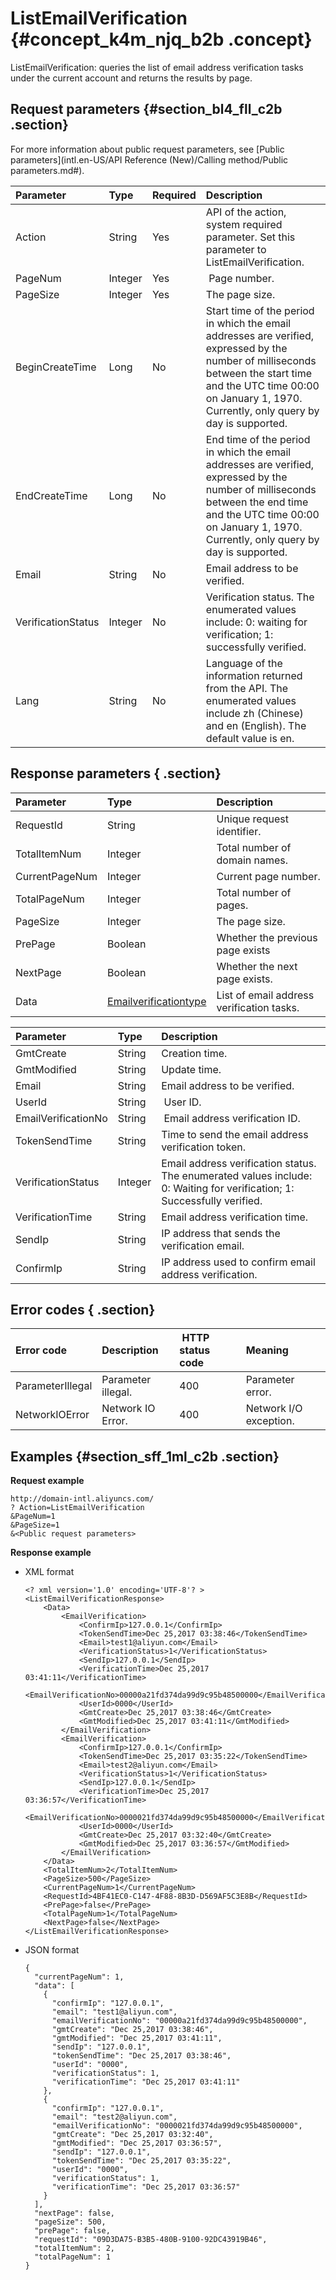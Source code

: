 # ListEmailVerification {#concept_k4m_njq_b2b .concept}

ListEmailVerification: queries the list of email address verification tasks under the current account and returns the results by page.

## Request parameters {#section_bl4_fll_c2b .section}

For more information about public request parameters, see [Public parameters](intl.en-US/API Reference (New)/Calling method/Public parameters.md#).

|Parameter|Type|Required|Description|
|:--------|:---|:-------|:----------|
|Action|String|Yes|API of the action, system required parameter. Set this parameter to ListEmailVerification.|
|PageNum|Integer|Yes| Page number.|
|PageSize|Integer|Yes|The page size.|
|BeginCreateTime|Long|No|Start time of the period in which the email addresses are verified, expressed by the number of milliseconds between the start time and the UTC time 00:00 on January 1, 1970. Currently, only query by day is supported.|
|EndCreateTime|Long|No|End time of the period in which the email addresses are verified, expressed by the number of milliseconds between the end time and the UTC time 00:00 on January 1, 1970. Currently, only query by day is supported.|
|Email|String|No|Email address to be verified.|
|VerificationStatus|Integer|No|Verification status. The enumerated values include: 0: waiting for verification; 1: successfully verified.|
|Lang|String|No|Language of the information returned from the API. The enumerated values include zh \(Chinese\) and en \(English\). The default value is en.|

## Response parameters { .section}

|Parameter|Type|Description|
|:--------|:---|:----------|
|RequestId|String|Unique request identifier.|
|TotalItemNum|Integer|Total number of domain names.|
|CurrentPageNum|Integer|Current page number.|
|TotalPageNum|Integer|Total number of pages.|
|PageSize|Integer|The page size.|
|PrePage|Boolean|Whether the previous page exists|
|NextPage|Boolean|Whether the next page exists.|
|Data|[Emailverificationtype](#table_tsy_4ll_c2b)|List of email address verification tasks.|

|Parameter|Type|Description|
|:--------|:---|:----------|
|GmtCreate|String|Creation time.|
|GmtModified|String|Update time.|
|Email|String|Email address to be verified.|
|UserId|String| User ID.|
|EmailVerificationNo|String| Email address verification ID.|
|TokenSendTime|String|Time to send the email address verification token.|
|VerificationStatus|Integer|Email address verification status. The enumerated values include: 0: Waiting for verification; 1: Successfully verified.|
|VerificationTime|String|Email address verification time.|
|SendIp|String|IP address that sends the verification email.|
|ConfirmIp|String|IP address used to confirm email address verification.|

## Error codes { .section}

|Error code|Description| HTTP status code|Meaning|
|:---------|:----------|:----------------|:------|
|ParameterIllegal|Parameter illegal.|400|Parameter error.|
|NetworkIOError|Network IO Error.|400|Network I/O exception.|

## Examples {#section_sff_1ml_c2b .section}

**Request example**

```
http://domain-intl.aliyuncs.com/
? Action=ListEmailVerification
&PageNum=1
&PageSize=1
&<Public request parameters>
```

**Response example**

-   XML format

    ```
    <? xml version='1.0' encoding='UTF-8'? >
    <ListEmailVerificationResponse>
        <Data>
            <EmailVerification>
                <ConfirmIp>127.0.0.1</ConfirmIp>
                <TokenSendTime>Dec 25,2017 03:38:46</TokenSendTime>
                <Email>test1@aliyun.com</Email>
                <VerificationStatus>1</VerificationStatus>
                <SendIp>127.0.0.1</SendIp>
                <VerificationTime>Dec 25,2017 03:41:11</VerificationTime>
                <EmailVerificationNo>00000a21fd374da99d9c95b48500000</EmailVerificationNo>
                <UserId>0000</UserId>
                <GmtCreate>Dec 25,2017 03:38:46</GmtCreate>
                <GmtModified>Dec 25,2017 03:41:11</GmtModified>
            </EmailVerification>
            <EmailVerification>
                <ConfirmIp>127.0.0.1</ConfirmIp>
                <TokenSendTime>Dec 25,2017 03:35:22</TokenSendTime>
                <Email>test2@aliyun.com</Email>
                <VerificationStatus>1</VerificationStatus>
                <SendIp>127.0.0.1</SendIp>
                <VerificationTime>Dec 25,2017 03:36:57</VerificationTime>
                <EmailVerificationNo>0000021fd374da99d9c95b48500000</EmailVerificationNo>
                <UserId>0000</UserId>
                <GmtCreate>Dec 25,2017 03:32:40</GmtCreate>
                <GmtModified>Dec 25,2017 03:36:57</GmtModified>
            </EmailVerification>
        </Data>
        <TotalItemNum>2</TotalItemNum>
        <PageSize>500</PageSize>
        <CurrentPageNum>1</CurrentPageNum>
        <RequestId>4BF41EC0-C147-4F88-8B3D-D569AF5C3E8B</RequestId>
        <PrePage>false</PrePage>
        <TotalPageNum>1</TotalPageNum>
        <NextPage>false</NextPage>
    </ListEmailVerificationResponse>
    ```

-   JSON format

    ```
    {
      "currentPageNum": 1,
      "data": [
        {
          "confirmIp": "127.0.0.1",
          "email": "test1@aliyun.com",
          "emailVerificationNo": "00000a21fd374da99d9c95b48500000",
          "gmtCreate": "Dec 25,2017 03:38:46",
          "gmtModified": "Dec 25,2017 03:41:11",
          "sendIp": "127.0.0.1",
          "tokenSendTime": "Dec 25,2017 03:38:46",
          "userId": "0000",
          "verificationStatus": 1,
          "verificationTime": "Dec 25,2017 03:41:11"
        },
        {
          "confirmIp": "127.0.0.1",
          "email": "test2@aliyun.com",
          "emailVerificationNo": "0000021fd374da99d9c95b48500000",
          "gmtCreate": "Dec 25,2017 03:32:40",
          "gmtModified": "Dec 25,2017 03:36:57",
          "sendIp": "127.0.0.1",
          "tokenSendTime": "Dec 25,2017 03:35:22",
          "userId": "0000",
          "verificationStatus": 1,
          "verificationTime": "Dec 25,2017 03:36:57"
        }
      ],
      "nextPage": false,
      "pageSize": 500,
      "prePage": false,
      "requestId": "09D3DA75-B3B5-480B-9100-92DC43919B46",
      "totalItemNum": 2,
      "totalPageNum": 1
    }
    ```


